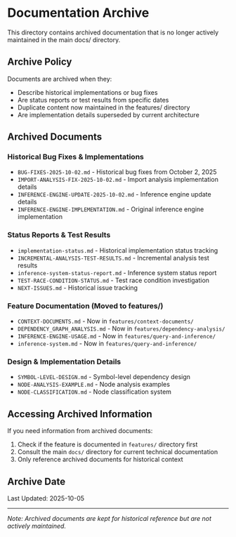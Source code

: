 # Documentation Archive

This directory contains archived documentation that is no longer actively maintained in the main docs/ directory.

## Archive Policy

Documents are archived when they:
- Describe historical implementations or bug fixes
- Are status reports or test results from specific dates
- Duplicate content now maintained in the features/ directory
- Are implementation details superseded by current architecture

## Archived Documents

### Historical Bug Fixes & Implementations
- `BUG-FIXES-2025-10-02.md` - Historical bug fixes from October 2, 2025
- `IMPORT-ANALYSIS-FIX-2025-10-02.md` - Import analysis implementation details
- `INFERENCE-ENGINE-UPDATE-2025-10-02.md` - Inference engine update details
- `INFERENCE-ENGINE-IMPLEMENTATION.md` - Original inference engine implementation

### Status Reports & Test Results
- `implementation-status.md` - Historical implementation status tracking
- `INCREMENTAL-ANALYSIS-TEST-RESULTS.md` - Incremental analysis test results
- `inference-system-status-report.md` - Inference system status report
- `TEST-RACE-CONDITION-STATUS.md` - Test race condition investigation
- `NEXT-ISSUES.md` - Historical issue tracking

### Feature Documentation (Moved to features/)
- `CONTEXT-DOCUMENTS.md` - Now in `features/context-documents/`
- `DEPENDENCY_GRAPH_ANALYSIS.md` - Now in `features/dependency-analysis/`
- `INFERENCE-ENGINE-USAGE.md` - Now in `features/query-and-inference/`
- `inference-system.md` - Now in `features/query-and-inference/`

### Design & Implementation Details
- `SYMBOL-LEVEL-DESIGN.md` - Symbol-level dependency design
- `NODE-ANALYSIS-EXAMPLE.md` - Node analysis examples
- `NODE-CLASSIFICATION.md` - Node classification system

## Accessing Archived Information

If you need information from archived documents:
1. Check if the feature is documented in `features/` directory first
2. Consult the main `docs/` directory for current technical documentation
3. Only reference archived documents for historical context

## Archive Date

Last Updated: 2025-10-05

---

*Note: Archived documents are kept for historical reference but are not actively maintained.*
